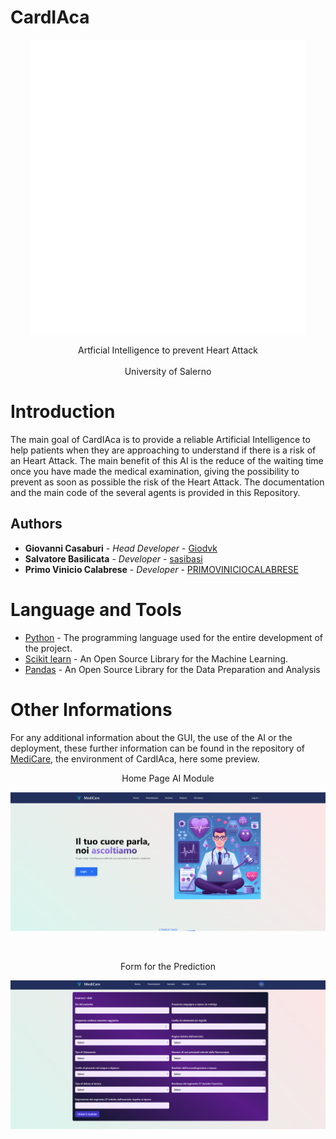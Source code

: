 # CardIAca
<p align="center">
  <img src="./Images/CardIAca.png" alt="Logo del Progetto"/>
</p>
<p align = "center">
 Artficial Intelligence to prevent Heart Attack 
  <br>
  <br>
  University of Salerno
</p>

# Introduction
The main goal of CardIAca is to provide a reliable Artificial Intelligence to help patients when they are approaching to understand if there is a risk of an Heart Attack. The main benefit of this AI is the reduce
of the waiting time once you have made the medical examination, giving the possibility to prevent as soon as possible the risk of the Heart Attack. The documentation and the main code of the several agents is provided in this Repository.

## Authors
* **Giovanni Casaburi**         - *Head Developer* - [Giodvk](https://github.com/Giodvk)
* **Salvatore Basilicata**         - *Developer* - [sasibasi](https://github.com/sasibasi)
* **Primo Vinicio Calabrese**         - *Developer* - [PRIMOVINICIOCALABRESE](https://github.com/PRIMOVINICIOCALABRESE)

# Language and Tools
* [Python](https://www.python.org/) - The programming language used for the entire development of the project.
* [Scikit learn](https://scikit-learn.org/stable/) - An Open Source Library for the Machine Learning.
* [Pandas](https://pandas.pydata.org/) - An Open Source Library for the Data Preparation and Analysis

# Other Informations
For any additional information about the GUI, the use of the AI or the deployment, these further information can be found in the repository of [MediCare](https://github.com/Giodvk/MediCare), the environment of CardIAca, here some preview.
<p align="center">
  Home Page AI Module
</p>
<p align="center">
  <img src="./Images/presentazione.png" alt="Home Page"/>
</p>
<br>
<p align="center">
  Form for the Prediction
</p>
<p align="center">
  <img src="./Images/formAI.png" alt="Form AI"/>
</p>
